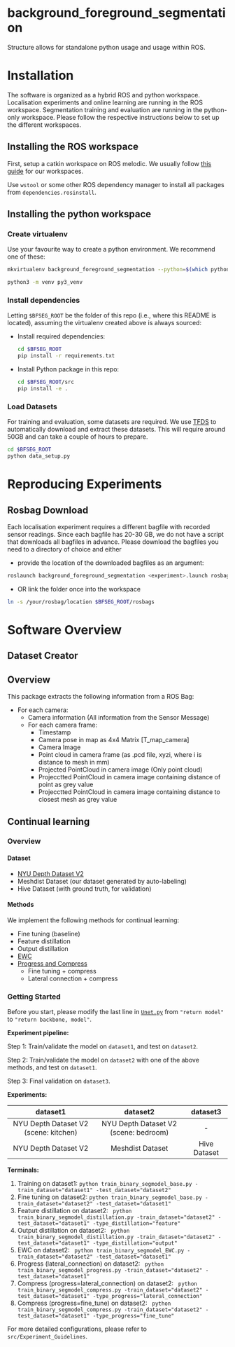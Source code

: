 # background_foreground_segmentation

Structure allows for standalone python usage and usage within ROS.

# Installation
The software is organized as a hybrid ROS and python workspace. Localisation experiments and online learning are running in the ROS workspace. Segmentation training and evaluation are running in the python-only workspace. Please follow the respective instructions below to set up the different workspaces.

## Installing the ROS workspace
First, setup a catkin workspace on ROS melodic. We usually follow [this guide](https://github.com/ethz-asl/maplab/wiki/Installation-Ubuntu#create-a-catkin-workspace) for our workspaces.

Use `wstool` or some other ROS dependency manager to install all packages from `dependencies.rosinstall`.

## Installing the python workspace
### Create virtualenv
Use your favourite way to create a python environment. We recommend one of these:

```bash
mkvirtualenv background_foreground_segmentation --python=$(which python3)
```

```bash
python3 -m venv py3_venv
```

### Install dependencies
Letting `$BFSEG_ROOT` be the folder of this repo (i.e., where this README is located), assuming the virtualenv created above is always sourced:
- Install required dependencies:
  ```bash
  cd $BFSEG_ROOT
  pip install -r requirements.txt
  ```
- Install Python package in this repo:
  ```bash
  cd $BFSEG_ROOT/src
  pip install -e .
  ```

### Load Datasets
For training and evaluation, some datasets are required. We use [TFDS](https://www.tensorflow.org/datasets) to automatically download and extract these datasets. This will require around 50GB and can take a couple of hours to prepare.

```bash
cd $BFSEG_ROOT
python data_setup.py
```

# Reproducing Experiments

## Rosbag Download
Each localisation experiment requires a different bagfile with recorded sensor readings. Since each bagfile has 20-30 GB, we do not have a script that downloads all bagfiles in advance. Please download the bagfiles you need to a directory of choice and either

- provide the location of the downloaded bagfiles as an argument:
```bash
roslaunch background_foreground_segmentation <experiment>.launch rosbag_folder:=/your/rosbag/location
```
- OR link the folder once into the workspace
```bash
ln -s /your/rosbag/location $BFSEG_ROOT/rosbags
```


# Software Overview

## Dataset Creator
## Overview
This package extracts the following information from a ROS Bag:

- For each camera:
    - Camera information (All information from the Sensor Message)
    - For each camera frame:
        - Timestamp
        - Camera pose in map as 4x4 Matrix [T_map_camera]
        - Camera Image
        - Point cloud in camera frame (as .pcd file, xyzi, where i is distance to mesh in mm)
        - Projected PointCloud in camera image (Only point cloud)
        - Projecctted PointCloud in camera image containing distance of point as grey value
        - Projecctted PointCloud in camera image containing distance to closest mesh as grey value


## Continual learning

### Overview

#### Dataset

- [NYU Depth Dataset V2](https://cs.nyu.edu/~silberman/datasets/nyu_depth_v2.html)
- Meshdist Dataset (our dataset generated by auto-labeling)
- Hive Dataset (with ground truth, for validation)

#### Methods

We implement the following methods for continual learning:

- Fine tuning (baseline)
- Feature distillation
- Output distillation
- [EWC](https://arxiv.org/pdf/1612.00796.pdf)
- [Progress and Compress](https://arxiv.org/pdf/1805.06370.pdf)
  - Fine tuning + compress
  - Lateral connection + compress

### Getting Started

Before you start, please modify the last line in [`Unet.py`](https://github.com/qubvel/segmentation_models/blob/94f624b7029deb463c859efbd92fa26f512b52b8/segmentation_models/models/unet.py#L252) from `"return model"` to `"return backbone, model"`.

**Experiment pipeline:**

Step 1: Train/validate the model on `dataset1`, and test on `dataset2`.

Step 2: Train/validate the model on `dataset2` with one of the above methods, and test on `dataset1`.

Step 3: Final validation on `dataset3`.

**Experiments:**

|               dataset1                |               dataset2                |   dataset3   |
| :-----------------------------------: | :-----------------------------------: | :----------: |
| NYU Depth Dataset V2 (scene: kitchen) | NYU Depth Dataset V2 (scene: bedroom) |      -       |
|         NYU Depth Dataset V2          |           Meshdist Dataset            | Hive Dataset |

**Terminals:**

1. Training on dataset1: `python train_binary_segmodel_base.py -train_dataset="dataset1" -test_dataset="dataset2"`
2. Fine tuning on dataset2: `python train_binary_segmodel_base.py -train_dataset="dataset2" -test_dataset="dataset1"`
3. Feature distillation on dataset2: ` python train_binary_segmodel_distillation.py -train_dataset="dataset2" -test_dataset="dataset1" -type_distillation="feature"`
4. Output distillation on dataset2: ` python train_binary_segmodel_distillation.py -train_dataset="dataset2" -test_dataset="dataset1" -type_distillation="output"`
5. EWC on dataset2: ` python train_binary_segmodel_EWC.py -train_dataset="dataset2" -test_dataset="dataset1"`
6. Progress (lateral_connection) on dataset2: ` python train_binary_segmodel_progress.py -train_dataset="dataset2" -test_dataset="dataset1"`
7. Compress (progress=lateral_connection) on dataset2: ` python train_binary_segmodel_compress.py -train_dataset="dataset2" -test_dataset="dataset1" -type_progress="lateral_connection"`
8. Compress (progress=fine_tune) on dataset2: ` python train_binary_segmodel_compress.py -train_dataset="dataset2" -test_dataset="dataset1" -type_progress="fine_tune"`

For more detailed configurations, please refer to `src/Experiment_Guidelines`.

